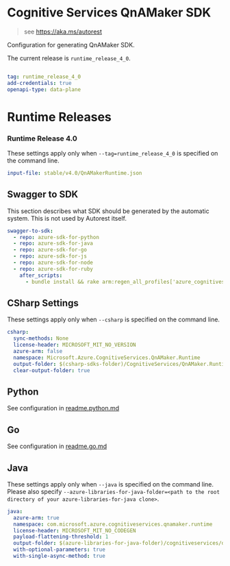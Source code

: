 # Cognitive Services QnAMaker SDK

> see https://aka.ms/autorest

Configuration for generating QnAMaker SDK.

The current release is `runtime_release_4_0`.

``` yaml

tag: runtime_release_4_0
add-credentials: true
openapi-type: data-plane
```
# Runtime Releases

### Runtime Release 4.0
These settings apply only when `--tag=runtime_release_4_0` is specified on the command line.

``` yaml $(tag) == 'runtime_release_4_0'
input-file: stable/v4.0/QnAMakerRuntime.json
```

## Swagger to SDK

This section describes what SDK should be generated by the automatic system.
This is not used by Autorest itself.

``` yaml $(swagger-to-sdk)
swagger-to-sdk:
  - repo: azure-sdk-for-python
  - repo: azure-sdk-for-java
  - repo: azure-sdk-for-go
  - repo: azure-sdk-for-js
  - repo: azure-sdk-for-node
  - repo: azure-sdk-for-ruby
    after_scripts:
      - bundle install && rake arm:regen_all_profiles['azure_cognitiveservices_qnamaker_runtime']
```


## CSharp Settings
These settings apply only when `--csharp` is specified on the command line.
``` yaml $(csharp)
csharp:
  sync-methods: None
  license-header: MICROSOFT_MIT_NO_VERSION
  azure-arm: false
  namespace: Microsoft.Azure.CognitiveServices.QnAMaker.Runtime
  output-folder: $(csharp-sdks-folder)/CognitiveServices/QnAMaker.Runtime/src/Generated
  clear-output-folder: true
```

## Python

See configuration in [readme.python.md](./readme.python.md)

## Go

See configuration in [readme.go.md](./readme.go.md)

## Java

These settings apply only when `--java` is specified on the command line.
Please also specify `--azure-libraries-for-java-folder=<path to the root directory of your azure-libraries-for-java clone>`.

``` yaml $(java)
java:
  azure-arm: true
  namespace: com.microsoft.azure.cognitiveservices.qnamaker.runtime
  license-header: MICROSOFT_MIT_NO_CODEGEN
  payload-flattening-threshold: 1
  output-folder: $(azure-libraries-for-java-folder)/cognitiveservices/data-plane/qnamaker/runtime
  with-optional-parameters: true
  with-single-async-method: true
```
